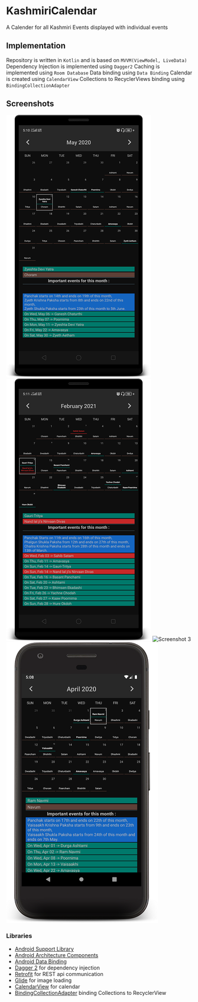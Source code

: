 # KashmiriCalendar
A Calender for all Kashmiri Events displayed with individual events

## Implementation

Repository is written in `Kotlin` and is based on `MVVM(ViewModel, LiveData)`
Dependency Injection is implemented using `Dagger2`
Caching is implemented using `Room Database`
Data binding using `Data Binding`
Calendar is created using `CalendarView`
Collections to RecyclerViews binding using  `BindingCollectionAdapter`

## Screenshots
<img src="https://github.com/shadygoneinsane/KashmiriCalendar/blob/master/screenshots/screenshot_l_may.png" alt="Screenshot 1"/>  <img src="https://github.com/shadygoneinsane/KashmiriCalendar/blob/master/screenshots/screenshot_l_feb.png" alt="Screenshot 2"/>
<img src="https://github.com/shadygoneinsane/KashmiriCalendar/blob/master/screenshots/screenshot_l_nov.png" alt="Screenshot 3"/>  <img src="https://github.com/shadygoneinsane/KashmiriCalendar/blob/master/screenshots/screenshot_april.png" alt="Screenshot 4"/>

### Libraries
* [Android Support Library][support-lib]
* [Android Architecture Components][arch]
* [Android Data Binding][data-binding]
* [Dagger 2][dagger2] for dependency injection
* [Retrofit][retrofit] for REST api communication
* [Glide][glide] for image loading
* [CalendarView][calendarview] for calendar
* [BindingCollectionAdapter][bindingcollectionadapter] binding Collections to RecyclerView


[mockwebserver]: https://github.com/square/okhttp/tree/master/mockwebserver
[support-lib]: https://developer.android.com/topic/libraries/support-library/index.html
[arch]: https://developer.android.com/arch
[data-binding]: https://developer.android.com/topic/libraries/data-binding/index.html
[dagger2]: https://google.github.io/dagger
[retrofit]: http://square.github.io/retrofit
[glide]: https://github.com/bumptech/glide
[bindingcollectionadapter]: https://github.com/evant/binding-collection-adapter
[calendarview]: https://github.com/kizitonwose/CalendarView


